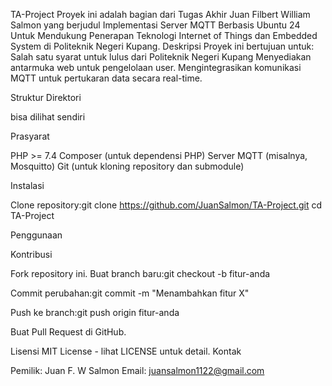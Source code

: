 TA-Project
Proyek ini adalah bagian dari Tugas Akhir Juan Filbert William Salmon yang berjudul Implementasi Server MQTT Berbasis Ubuntu 24 Untuk Mendukung Penerapan Teknologi Internet of Things dan Embedded System di Politeknik Negeri Kupang. 
Deskripsi
Proyek ini bertujuan untuk:
Salah satu syarat untuk lulus dari Politeknik Negeri Kupang
Menyediakan antarmuka web untuk pengelolaan user.
Mengintegrasikan komunikasi MQTT untuk pertukaran data secara real-time.

Struktur Direktori

bisa dilihat sendiri

Prasyarat

PHP >= 7.4
Composer (untuk dependensi PHP)
Server MQTT (misalnya, Mosquitto)
Git (untuk kloning repository dan submodule)

Instalasi

Clone repository:git clone https://github.com/JuanSalmon/TA-Project.git
cd TA-Project

Penggunaan

Kontribusi

Fork repository ini.
Buat branch baru:git checkout -b fitur-anda


Commit perubahan:git commit -m "Menambahkan fitur X"


Push ke branch:git push origin fitur-anda


Buat Pull Request di GitHub.

Lisensi
MIT License - lihat LICENSE untuk detail.
Kontak

Pemilik: Juan F. W Salmon
Email: juansalmon1122@gmail.com


